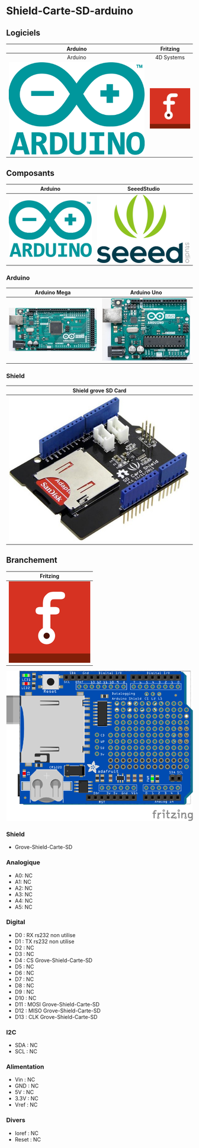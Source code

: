 # Shield-Carte-SD-arduino

## Logiciels
| Arduino | Fritzing  |
| :-----: | :------: |
| Arduino | 4D Systems|
| ![](/icone/Arduino.png) | ![](/icone/Fritzing.png)| 

## Composants
| Arduino | SeeedStudio |
| :-------------: | :-------------: |
| ![](/icone/Arduino.png) | ![](/icone/Seeed_Studio.png) |

### Arduino
| Arduino Mega  | Arduino Uno|
| :-------------: | :-------------: |
| ![](/composants/Arduino%20Mega.jpg) | ![](/composants/Arduino%20Uno.jpg)

### Shield
| Shield grove SD Card |
| :-------------: |
| ![](/composants/SeeedStudio/Shield_Grove_SD_Card.jpg)  |

## Branchement
| Fritzing |
| :-------------: |
| ![](/icone/Fritzing.png) |

![](/fritzing/Untitled_Sketch.png)


### Shield
* Grove-Shield-Carte-SD

### Analogique
* A0: NC
* A1: NC
* A2: NC
* A3: NC
* A4: NC
* A5: NC

### Digital
* D0 : RX rs232 non utilise
* D1 : TX rs232 non utilise
* D2 : NC
* D3 : NC
* D4 : CS Grove-Shield-Carte-SD
* D5 : NC
* D6 : NC
* D7 : NC
* D8 : NC
* D9 : NC
* D10 : NC
* D11 : MOSI Grove-Shield-Carte-SD
* D12 : MISO Grove-Shield-Carte-SD
* D13 : CLK Grove-Shield-Carte-SD

### I2C
* SDA : NC
* SCL : NC

### Alimentation
* Vin : NC
* GND : NC
* 5V : NC
* 3.3V : NC
* Vref : NC

### Divers 
* Ioref : NC
* Reset : NC
